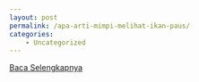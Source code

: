 ```yaml
---
layout: post
permalink: /apa-arti-mimpi-melihat-ikan-paus/
categories:
    - Uncategorized
---
```


[Baca Selengkapnya](/03)